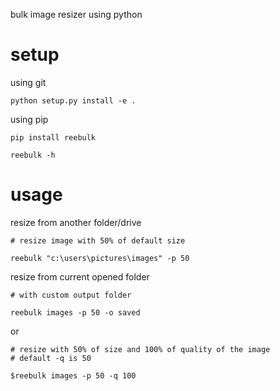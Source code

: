 bulk image resizer using python

# setup
using git
```
python setup.py install -e .
```

using pip
```
pip install reebulk

reebulk -h
```

# usage
resize from another folder/drive
```
# resize image with 50% of default size

reebulk "c:\users\pictures\images" -p 50
```

resize from current opened folder
```
# with custom output folder

reebulk images -p 50 -o saved
```
or
```
# resize with 50% of size and 100% of quality of the image
# default -q is 50

$reebulk images -p 50 -q 100
```
